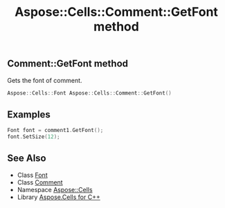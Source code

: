 ﻿---
title: Aspose::Cells::Comment::GetFont method
linktitle: GetFont
second_title: Aspose.Cells for C++ API Reference
description: 'Aspose::Cells::Comment::GetFont method. Gets the font of comment in C++.'
type: docs
weight: 1700
url: /cpp/aspose.cells/comment/getfont/
---
## Comment::GetFont method


Gets the font of comment.

```cpp
Aspose::Cells::Font Aspose::Cells::Comment::GetFont()
```


## Examples


```cpp
Font font = comment1.GetFont();
font.SetSize(12);
```

## See Also

* Class [Font](../../font/)
* Class [Comment](../)
* Namespace [Aspose::Cells](../../)
* Library [Aspose.Cells for C++](../../../)

